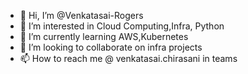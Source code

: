 - 👋 Hi, I’m @Venkatasai-Rogers
- 👀 I’m interested in Cloud Computing,Infra, Python
- 🌱 I’m currently learning AWS,Kubernetes
- 💞️ I’m looking to collaborate on infra projects
- 📫 How to reach me @ venkatasai.chirasani in teams

<!---
Venkatasai-Rogers/Venkatasai-Rogers is a ✨ special ✨ repository because its `README.md` (this file) appears on your GitHub profile.
You can click the Preview link to take a look at your changes.
--->
